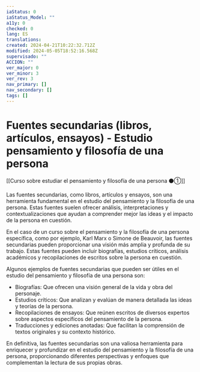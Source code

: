 ```yaml
---
iaStatus: 0
iaStatus_Model: ""
a11y: 0
checked: 0
lang: ES
translations: 
created: 2024-04-21T10:22:32.712Z
modified: 2024-05-05T18:52:16.568Z
supervisado: ""
ACCION: ""
ver_major: 0
ver_minor: 3
ver_rev: 3
nav_primary: []
nav_secondary: []
tags: []
---
```

# Fuentes secundarias (libros, artículos, ensayos) - Estudio pensamiento y filosofía de una persona

[[Curso sobre estudiar el pensamiento y filosofía de una persona ⚫①]]

Las fuentes secundarias, como libros, artículos y ensayos, son una herramienta fundamental en el estudio del pensamiento y la filosofía de una persona. Estas fuentes suelen ofrecer análisis, interpretaciones y contextualizaciones que ayudan a comprender mejor las ideas y el impacto de la persona en cuestión.

En el caso de un curso sobre el pensamiento y la filosofía de una persona específica, como por ejemplo, Karl Marx o Simone de Beauvoir, las fuentes secundarias pueden proporcionar una visión más amplia y profunda de su trabajo. Estas fuentes pueden incluir biografías, estudios críticos, análisis académicos y recopilaciones de escritos sobre la persona en cuestión.

Algunos ejemplos de fuentes secundarias que pueden ser útiles en el estudio del pensamiento y filosofía de una persona son:

- Biografías: Que ofrecen una visión general de la vida y obra del personaje.
- Estudios críticos: Que analizan y evalúan de manera detallada las ideas y teorías de la persona.
- Recopilaciones de ensayos: Que reúnen escritos de diversos expertos sobre aspectos específicos del pensamiento de la persona.
- Traducciones y ediciones anotadas: Que facilitan la comprensión de textos originales y su contexto histórico.

En definitiva, las fuentes secundarias son una valiosa herramienta para enriquecer y profundizar en el estudio del pensamiento y la filosofía de una persona, proporcionando diferentes perspectivas y enfoques que complementan la lectura de sus propias obras.
